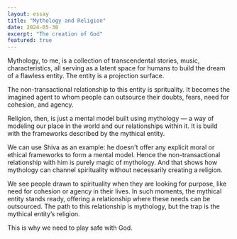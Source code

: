 ```yaml
---
layout: essay
title: "Mythology and Religion"
date: 2024-05-30
excerpt: "The creation of God"
featured: true
---
```


Mythology, to me, is a collection of transcendental stories, music, characteristics, all serving as a latent space for humans to build the dream of a flawless entity. The entity is a projection surface. 

The non-transactional relationship to this entity is sprituality. It becomes the imagined agent to whom people can outsource their doubts, fears, need for cohesion, and agency.

Religion, then, is just a mental model built using mythology — a way of modeling our place in the world and our relationships within it. It is build with the frameworks described by the mythical entity.

We can use Shiva as an example: he doesn't offer any explicit moral or ethical frameworks to form a mental model. Hence the non-transactional relationship with him is purely magic of mythology. And that shows how mythology can channel spirituality without necessarily creating a religion.

We see people drawn to spirituality when they are looking for purpose, like need for cohesion or agency in their lives. In such moments, the mythical entity stands ready, offering a relationship where these needs can be outsourced. The path to this relationship is mythology, but the trap is the mythical entity’s religion. 

This is why we need to play safe with God.